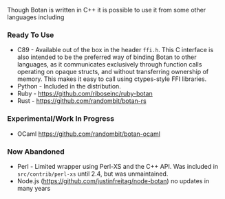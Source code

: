 Though Botan is written in C++ it is possible to use it from some other languages including

### Ready To Use

* C89 - Available out of the box in the header `ffi.h`. This C interface is also intended to be the preferred way of binding Botan to other languages, as it communicates exclusively through function calls operating on opaque structs, and without transferring ownership of memory. This makes it easy to call using ctypes-style FFI libraries.
* Python - Included in the distribution.
* Ruby - https://github.com/riboseinc/ruby-botan
* Rust - https://github.com/randombit/botan-rs

### Experimental/Work In Progress
* OCaml https://github.com/randombit/botan-ocaml

### Now Abandoned
* Perl - Limited wrapper using Perl-XS and the C++ API. Was included in `src/contrib/perl-xs` until 2.4, but was unmaintained.
* Node.js (https://github.com/justinfreitag/node-botan) no updates in many years
